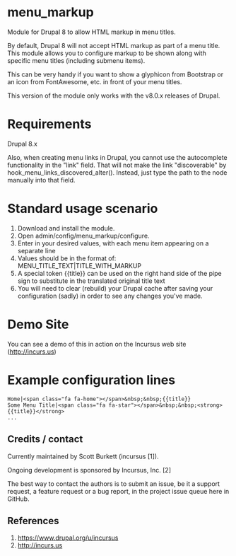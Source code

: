 # menu_markup
Module for Drupal 8 to allow HTML markup in menu titles.

By default, Drupal 8 will not accept HTML markup as part of a menu title. This module allows you to configure markup to be shown along with specific menu titles (including submenu items).

This can be very handy if you want to show a glyphicon from Bootstrap or an icon from FontAwesome, etc. in front of your menu titles.

This version of the module only works with the v8.0.x releases of Drupal.

# Requirements
Drupal 8.x

Also, when creating menu links in Drupal, you cannot use the autocomplete functionality in the "link" field. That will not make the link "discoverable" by hook_menu_links_discovered_alter(). Instead, just type the path to the node manually into that field.

# Standard usage scenario
1. Download and install the module.
2. Open admin/config/menu_markup/configure.
3. Enter in your desired values, with each menu item appearing on a separate line
4. Values should be in the format of: MENU_TITLE_TEXT|TITLE_WITH_MARKUP
5. A special token {{title}} can be used on the right hand side of the pipe sign to substitute in the translated original title text
6. You will need to clear (rebuild) your Drupal cache after saving your configuration (sadly) in order to see any changes you've made.

# Demo Site
You can see a demo of this in action on the Incursus web site (http://incurs.us)

# Example configuration lines

```
Home|<span class="fa fa-home"></span>&nbsp;&nbsp;{{title}}
Some Menu Title|<span class="fa fa-star"></span>&nbsp;&nbsp;<strong>{{title}}</strong>
...
```

Credits / contact
-------------------------------------------------------------------
Currently maintained by Scott Burkett (incursus [1]).

Ongoing development is sponsored by Incursus, Inc. [2]

The best way to contact the authors is to submit an issue, be it a support request, a feature request or a bug report, in the project issue queue here in GitHub.

References
-------------------------------------------------------------------
1. https://www.drupal.org/u/incursus
2. http://incurs.us
